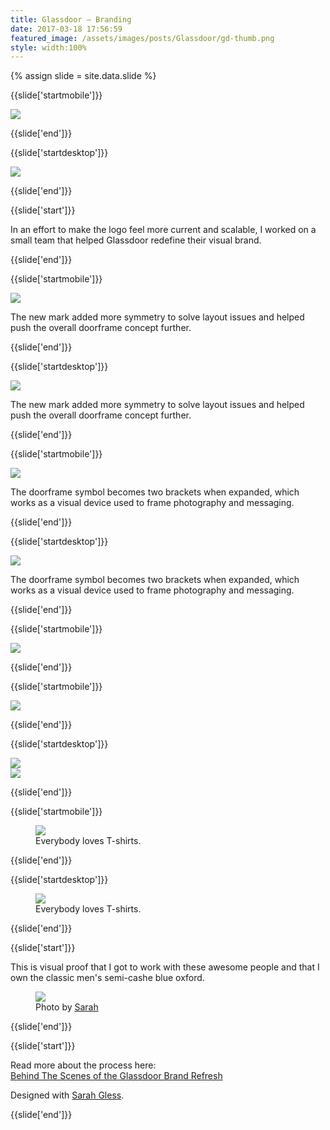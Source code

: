 ```yaml
---
title: Glassdoor — Branding
date: 2017-03-18 17:56:59
featured_image: /assets/images/posts/Glassdoor/gd-thumb.png
style: width:100%
---
```

{% assign slide = site.data.slide %}

{{slide['startmobile']}}

<div><img class='full-height' src='{{ site.url }}/assets/images/posts/Glassdoor/gd-1-mobile.png' srcset='{{ site.url }}/assets/images/posts/Glassdoor/gd-1-mobile.png 375w, {{ site.url }}/assets/images/posts/Glassdoor/gd-1-mobile@2x.png 750w, {{ site.url }}/assets/images/posts/Glassdoor/gd-1-mobile@3x.png 1125w'></div>

{{slide['end']}}

{{slide['startdesktop']}}

<div><img class='full-width' src='{{ site.url }}/assets/images/posts/Glassdoor/gd-1@2x.png' srcset='{{ site.url }}/assets/images/posts/Glassdoor/gd-1.png 1024w, {{ site.url }}/assets/images/posts/Glassdoor/gd-1@2x.png 2048w'></div>

{{slide['end']}}

{{slide['start']}}

In an effort to make the logo feel more current and scalable, I worked on a small team that helped Glassdoor redefine their visual brand.

{{slide['end']}}

{{slide['startmobile']}}

<div><img class='full-height' src='{{ site.url }}/assets/images/posts/Glassdoor/gd-2-mobile.png' srcset='{{ site.url }}/assets/images/posts/Glassdoor/gd-2-mobile.png 375w, {{ site.url }}/assets/images/posts/Glassdoor/gd-2-mobile@2x.png 750w, {{ site.url }}/assets/images/posts/Glassdoor/gd-2-mobile@3x.png 1125w'></div>

<p class='bg'>The new mark added more symmetry to solve layout issues and helped push the overall doorframe concept further.</p>

{{slide['end']}}

{{slide['startdesktop']}}

<div><img src='{{ site.url }}/assets/images/posts/Glassdoor/gd-2@2x.png' srcset='{{ site.url }}/assets/images/posts/Glassdoor/gd-2.png 615w, {{ site.url }}/assets/images/posts/Glassdoor/gd-2@2x.png 1230w, {{ site.url }}/assets/images/posts/Glassdoor/gd-2@3x.png 1845w'></div>

The new mark added more symmetry to solve layout issues and helped push the overall doorframe concept further.

{{slide['end']}}

{{slide['startmobile']}}

<div><img class='full-height' src='{{ site.url }}/assets/images/posts/Glassdoor/gd-9-mobile.png' srcset='{{ site.url }}/assets/images/posts/Glassdoor/gd-9-mobile.png 375w, {{ site.url }}/assets/images/posts/Glassdoor/gd-9-mobile@2x.png 750w, {{ site.url }}/assets/images/posts/Glassdoor/gd-9-mobile@3x.png 1125w'></div>

<p class='bg'>The doorframe symbol becomes two brackets when expanded, which works as a visual device used to frame photography and messaging.</p>

{{slide['end']}}

{{slide['startdesktop']}}

<div><img src='{{ site.url }}/assets/images/posts/Glassdoor/gd-9@2x.png' srcset='{{ site.url }}/assets/images/posts/Glassdoor/gd-9.png 794w, {{ site.url }}/assets/images/posts/Glassdoor/gd-9@2x.png 1588w, {{ site.url }}/assets/images/posts/Glassdoor/gd-9@3x.png 2382w'></div>

The doorframe symbol becomes two brackets when expanded, which works as a visual device used to frame photography and messaging.

{{slide['end']}}

{{slide['startmobile']}}

<div><img src='{{ site.url }}/assets/images/posts/Glassdoor/gd-3-mobile.png' srcset='{{ site.url }}/assets/images/posts/Glassdoor/gd-3-mobile.png 375w, {{ site.url }}/assets/images/posts/Glassdoor/gd-3-mobile@2x.png 750w, {{ site.url }}/assets/images/posts/Glassdoor/gd-3-mobile@3x.png 1125w'></div>

{{slide['end']}}

{{slide['startmobile']}}

<div><img src='{{ site.url }}/assets/images/posts/Glassdoor/gd-4-mobile.png' srcset='{{ site.url }}/assets/images/posts/Glassdoor/gd-4-mobile.png 375w, {{ site.url }}/assets/images/posts/Glassdoor/gd-4-mobile@2x.png 750w, {{ site.url }}/assets/images/posts/Glassdoor/gd-4-mobile@3x.png 1125w'></div>


{{slide['end']}}

{{slide['startdesktop']}}

<div class='row'>

<div><img src='{{ site.url }}/assets/images/posts/Glassdoor/gd-3@2x.png' srcset='{{ site.url }}/assets/images/posts/Glassdoor/gd-3.png 554w, {{ site.url }}/assets/images/posts/Glassdoor/gd-3@2x.png 1108w, {{ site.url }}/assets/images/posts/Glassdoor/gd-3@3x.png 1662w'></div>

<div><img src='{{ site.url }}/assets/images/posts/Glassdoor/gd-4@2x.png' srcset='{{ site.url }}/assets/images/posts/Glassdoor/gd-4.png 234w, {{ site.url }}/assets/images/posts/Glassdoor/gd-4@2x.png 468w, {{ site.url }}/assets/images/posts/Glassdoor/gd-4@3x.png 702w'></div>

</div>

{{slide['end']}}

{{slide['startmobile']}}

<figure>

<div><img src='{{ site.url }}/assets/images/posts/Glassdoor/gd-5-mobile.png' srcset='{{ site.url }}/assets/images/posts/Glassdoor/gd-5-mobile.png 375w, {{ site.url }}/assets/images/posts/Glassdoor/gd-5-mobile@2x.png 750w, {{ site.url }}/assets/images/posts/Glassdoor/gd-5-mobile@3x.png 1125w'></div>

<figcaption>Everybody loves T-shirts.</figcaption>

</figure>

{{slide['end']}}

{{slide['startdesktop']}}

<figure>

<div><img src='{{ site.url }}/assets/images/posts/Glassdoor/gd-5@2x.png' srcset='{{ site.url }}/assets/images/posts/Glassdoor/gd-5.png 794w, {{ site.url }}/assets/images/posts/Glassdoor/gd-5@2x.png 1588w, {{ site.url }}/assets/images/posts/Glassdoor/gd-5@3x.png 2382w'></div>

<figcaption>Everybody loves T-shirts.</figcaption>

</figure>

{{slide['end']}}

{{slide['start']}}

This is visual proof that I got to work with these awesome people and that I own the classic men's semi-cashe blue oxford.

<figure>

<div><img src='{{ site.url }}/assets/images/posts/Glassdoor/gd-6@2x.png' srcset='{{ site.url }}/assets/images/posts/Glassdoor/gd-6.png 634w, {{ site.url }}/assets/images/posts/Glassdoor/gd-6@2x.png 1268w, {{ site.url }}/assets/images/posts/Glassdoor/gd-6@3x.png 1902w'></div>

<figcaption>Photo by <a href='http://sarahgless.com/'>Sarah</a></figcaption>

</figure>

{{slide['end']}}

{{slide['start']}}

Read more about the process here:<br>[Behind The Scenes of the Glassdoor Brand Refresh](https://www.glassdoor.com/blog/behind-the-scenes-of-the-glassdoor-brand-refresh/)

Designed with <a href='http://sarahgless.com/'>Sarah Gless</a>.

{{slide['end']}}